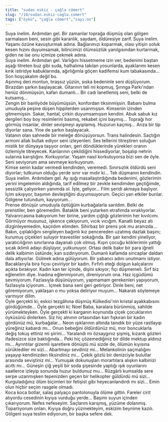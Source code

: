 ```yaml
---
title: "sudan eskiz - çağla cömert"
slug: "/10/sudan.eskiz-cagla.comert"
tags: ["öykü", "çağla cömert","sayı:on"]
---
```


Suya inelim. Ardımdan gel. Bir zamanlar toprağa düşmüş olan gölgen
sarmalasın beni, sesin gibi karanlık, saydam, öldüresiye zarif. Suya
inelim. Yaşamı özüne kavuşturmak adına. Bağlarımızı koparmak, olası
yitişin soluk kesen hızını duyumsamak, bilincimizi ölümsüzlük
yanılgısından kurtarmak, giden ne ise onu içimize çekmek adına.\
Suya inelim. Ardımdan gel. Varlığını hissetmeme izin ver, bedenimi
baştan aşağı titreten buz gibi suda, halhalıma takılan yosunlarda,
ayaklarımı kesen kırık istiridye kabuklarında, ağırlığımla göçen
kadifemsi kum tabakasında... Son hoşçakalım değil bu.\
Aşınmış deri montun, tıraşsız yüzün, sıska bedeninle seni düşlüyorum.
Birazdan şarkın başlayacak. Gitarının teli mi kopmuş, Şırınga Parkı'ndan
henüz dönmüşsün, kafan dumanlı... Bir cadı lanetlemiş seni, belki de
kutsamış...\
Zengin bir banliyöde büyümüşsün, konfordan tiksinmişsin. Babanı bulma
umuduyla peşine düşen hippilerden usanmışsın. Kimsenin izinden
gitmemişsin. Sakar, hantal, çirkin duyumsamışsın kendini. Abuk sabuk kız
dergileri boy boy resimlerini basmış, rekabet içini baymış... Toprağı
hor görmüş insanlar, dinler sevişmeyi ayıplamış. Huzurun kaçmış... Arıza
bir tip diyorlar sana. Yine de şarkın başlayacak.\
Vatanın olan sahnede bir meleğe dönüşüyorsun. Trans halindesin. Saçtığın
armoni allak bullak ediyor seni izleyenleri. Ses tellerini titreştiren
soluğun mistik bir dünyaya taşıyor onları, geri döndüklerinde yürekleri
oranın özlemiyle titreyecek. Kanlarının çekildiğini hissediyorlar,
boşalıp nehrin sularına karıştığını. Korkuyorlar. Yaşam nasıl
korkutuyorsa bizi sen de öyle. Seni seviyorum ama sevmeye korkuyorum.\
Kimse senin kadar vermedi kendinden, veremedi. Sınırsızlık öldürdü seni
diyorlar; tutkunun olduğu yerde sınır var mıdır ki... Tek düşmanın
kendindin.\
Suya inelim. Ardımdam gel. Ay ışığı masallaştırdığında bedenimi,
gözlerimin yerini imgelemim aldığında, tarif edilmez bir zevkle
kendimden geçtiğimde, sessizlik çalıyorken yanımda ol. İşte, geliyor...
Film şeridi akmaya başlıyor. İçim sıkışıyor, başımın devleştiğini
duyumsuyorum. Geçici yan etkiler bunlar. Gölgene tutundum, kayıyorum...\
Prense dönüşür umuduyla öptüğüm kurbağalarla sarıldım. Belki de
prenstiler, ben göremedim. Bataklık beni yutarken etrafımda
vıraklıyorlar. Yalvarırcasına bakıyorum her birine, yardım çığlığı
gözlerimin her kıvılcımı. Görmüyor musunuz, işkence çekiyorum, vıcık
vıcığım. Kanatlı beyaz atı dizginleyemedim, kaçırdım elimden. Sihirbaz
bir prens yok mu aranızda... Bakın, çıplaklığını sergileyen bağımlı kız
pencereden uzatmış dazlak başını; kurumuş çiçekleri suluyor travestiler
sokağında. Bir şair kendini yineliyor, yaratıcılığının sınırlarına
dayanalı çok olmuş. Kışın çocuğu köklerimin yattığı sıcak iklimli adayı
düşlüyor, yutkunuyor. Ortası delik bakır bir para iğneli delik kalbimin
üstünde; kan sızdırıyorum. Dumanlı kafamda sincaplar daldan dala
atlıyorlar. Gülmek adına gülüyorum. Bir yabancı adını unutmamı istiyor.
Bacaklarıyla bira fıçısı çeviriyor bir kadın. Fırfırlı eteği dolgun
kalçalarını açıkta bırakıyor. Kadın kan ter içinde, dişini sıkıyor; fıçı
düşmemeli. Sırf biz eğlenelim diye. İnadına eğlenmiyorum, direniyorum
ona. Haz içgüdümü sevmiyorum. Fazlasıyla düşünüyorum, yapmamam
gerekenleri yapıyorum, fazlasıyla içiyorum... İçmek bana seni geri
getiriyor. Dinle beni, net göremiyorum, yaklaşan o mu yoksa deliriyor
muyum... Nakaratı söylemeye varmıyor dilim.\
Öyle gerçekti ki; eskici tezgâhına düşmüş Külkedisi'nin kristal
ayakkabısını gördüğümde... Öyle gerçekti ki; Noel Baba, karalara
bürünmüş, sahilde yürümekteyken. Öyle gerçekti ki karganın koynunda
çiçek çocuklarının öyküsünü dinlerken. Siz hiç alnının ortasından kan
fışkıran bir kadın gördünüz mü, kurbağalar... Neon ışıklarının altında
tanıdık bir yüze rastlayıp yüreğiniz kabardı mı... Onun bebeğini
öldürdünüz mü, mor boncuklarla değiş tokuş ettiniz mi şiirini...
Yaralandı mı özsaygınız şişmiş, kızarık gözleri ifadesizce size
baktığında... Peki hiç çözemediğiniz bir dilde mektup aldınız mı...
Ayrıntılar gizemli işaretlere dönüştü mü sizde de, ölümün kıyısına
sürüklediler mi sizi... Abartmayı sevdiniz mi... Melankolinin
saçmalığını yaşayıp kendinizden tiksindiniz mi... Çekik gözlü bir
denizciyle bulutlar arasında seviştiniz mi... Yumuşak dokunuşları
morartılara alışkın kalbinizi acıttı mı... Güneşin çiğ yeşili bir soda
şişesinde yaptığı ışık oyunlarını saatlerce izleyip sonunda huzur
buldunuz mu... Rüzgârlı kumsalda sere serpe uzanmışken tepenizden geçen
bir helikopter güldürdü mü sizi... Kurguladığınız ölüm biçimleri bir
fetişist gibi heyecanlandırdı mı sizi... Emin olun hiçbir seçim rasgele
olmadı.\
Koca koca botlar, salaş palyaço pantolonuyla ölüme gittin. Fareler cirit
atıyordu cesedinin kıyıya vurduğu yerde... Başımı suyun içinden
çıkarıyorum. Nefes nefeseyim. Saçlarım karışmış, yüzüme dolanmış.
Toparlıyorum onları. Kıyıya doğru yüzmekteyim, eskizim beynime kazılı.
Gölgeni suya teslim ediyorum, bir başka sefere dek.
